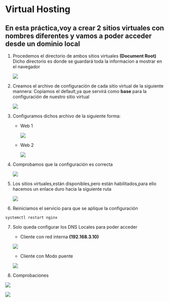 # Virtual Hosting
## En esta práctica,voy a crear 2 sitios virtuales con nombres diferentes y vamos a poder acceder desde un dominio local

1. Procedemos el directorio de ambos sitios virtuales **(Document Root)**
   Dicho directorio es donde se guardará toda la informacion a mostrar en el navegador
   
   ![](https://github.com/jesusromero92/NGINX/blob/main/Fotos/5.2.png)
   
2. Creamos el archivo de configuración de cada sitio virtual de la siguiente mannera:
   Copiamos el default,ya que servirá como **base** para la configuración de nuestro sitio virtual
   
     ![](https://github.com/jesusromero92/NGINX/blob/main/Fotos/5.1.png)
     
3. Configuramos dichos archivo de la siguiente forma:

    * Web 1
    
         ![](https://github.com/jesusromero92/NGINX/blob/main/Fotos/5.1.2.png)
         
    * Web 2
    
         ![](https://github.com/jesusromero92/NGINX/blob/main/Fotos/5.1.3.png)
          
4. Comprobamos que la configuración es correcta
 
   ![](https://github.com/jesusromero92/NGINX/blob/main/Fotos/5.6.png)
   
5. Los sitios virtuales,están disponibles,pero están habilitados,para ello hacemos un enlace duro hacia la siguiente ruta

   ![](https://github.com/jesusromero92/NGINX/blob/main/Fotos/5.3.png)

   
6. Reiniciamos el servicio para que se aplique la configuración

```systemctl restart nginx```

7. Solo queda configurar los DNS Locales para poder acceder

    * Cliente con red interna **(192.168.3.10)**
    
    ![](https://github.com/jesusromero92/NGINX/blob/main/Fotos/6.2-interna.png)
    
    * Cliente con Modo puente
    
    ![](https://github.com/jesusromero92/NGINX/blob/main/Fotos/5.7.png)
    
8. Comprobaciones

![](https://github.com/jesusromero92/NGINX/blob/main/Fotos/5.8.1.png)

![](https://github.com/jesusromero92/NGINX/blob/main/Fotos/5.8.2.png)
